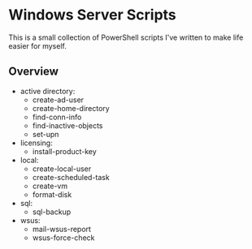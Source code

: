 # Windows Server Scripts
This is a small collection of PowerShell scripts I've written to make life easier for myself.

## Overview

- active directory:
    - create-ad-user
    - create-home-directory
    - find-conn-info
    - find-inactive-objects
    - set-upn
- licensing:
    - install-product-key
- local:
    - create-local-user
    - create-scheduled-task
    - create-vm
    - format-disk
- sql:
    - sql-backup
- wsus:
    - mail-wsus-report
    - wsus-force-check
